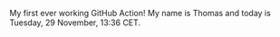 My first ever working GitHub Action!
My name is Thomas and today is Tuesday, 29 November, 13:36 CET. 
